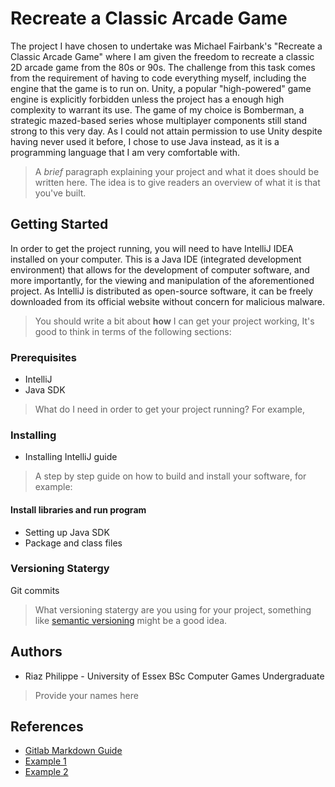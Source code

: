 # Recreate a Classic Arcade Game
The project I have chosen to undertake was Michael Fairbank's "Recreate a Classic Arcade Game" where I am given the freedom to recreate a classic 2D arcade game from the 80s or 90s. The challenge from this task comes from the requirement of having to code everything myself, including the engine that the game is to run on. Unity, a popular "high-powered" game engine is explicitly forbidden unless the project has a enough high complexity to warrant its use. The game of my choice is Bomberman, a strategic mazed-based series whose multiplayer components still stand strong to this very day. As I could not attain permission to use Unity despite having never used it before, I chose to use Java instead, as it is a programming language that I am very comfortable with.

>A *brief* paragraph explaining your project and what it does should be written here. The idea is to give readers an overview of what it is that you've built.

## Getting Started
In order to get the project running, you will need to have IntelliJ IDEA installed on your computer. This is a Java IDE (integrated development environment) that allows for the development of computer software, and more importantly, for the viewing and manipulation of the aforementioned project. As IntelliJ is distributed as open-source software, it can be freely downloaded from its official website without concern for malicious malware.

>You should write a bit about **how** I can get your project working, It's good to think in terms of the following sections:

### Prerequisites
* IntelliJ
* Java SDK

>What do I need in order to get your project running? For example,

### Installing
* Installing IntelliJ guide
>A step by step guide on how to build and install your software, for example:


#### Install libraries and run program
* Setting up Java SDK
* Package and class files


### Versioning Statergy
Git commits
>What versioning statergy are you using for your project, something like [semantic versioning](https://semver.org/) might be a good idea.


## Authors
* Riaz Philippe - University of Essex BSc Computer Games Undergraduate

>Provide your names here

## References
* [Gitlab Markdown Guide](https://docs.gitlab.com/ee/user/markdown.html)
* [Example 1](https://github.com/erasmus-without-paper/ewp-specs-sec-intro/tree/v2.0.2)
* [Example 2](https://github.com/erasmus-without-paper/ewp-specs-architecture/tree/v1.10.0)
